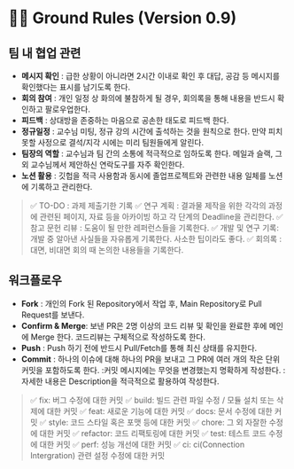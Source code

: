 # 👩‍💻 Ground Rules (Version 0.9)
## 팀 내 협업 관련
- **메시지 확인** : 급한 상황이 아니라면 2시간 이내로 확인 후 대답, 공감 등 메시지를 확인했다는 표시를 남기도록 한다.
- **회의 참여** : 개인 일정 상 화의에 불참하게 될 경우, 회의록을 통해 내용을 반드시 확인하고 팔로우업한다.
- **피드백** : 상대방을 존중하는 마음으로 공손한 태도로 피드백 한다.
- **정규일정** : 교수님 미팅, 정규 강의 시간에 출석하는 것을 원칙으로 한다. 만약 피치 못할 사정으로 결석/지각 시에는 미리 팀원들에게 알린다.
- **팀장의 역할** : 교수님과 팀 간의 소통에 적극적으로 임하도록 한다. 메일과 슬랙, 그 외 교수님께서 제안하신 연락도구를 자주 확인한다.
- **노션 활용** : 깃헙을 적극 사용함과 동시에 졸업프로젝트와 관련한 내용 일체를 노션에 기록하고 관리한다.

> ✅ TO-DO : 과제 제출기한 기록
✅ 연구 계획 : 결과물 제작을 위한 각각의 과정에 관련된 페이지, 자료 등을 아카이빙 하고 각 단계의 Deadline을 관리한다.
✅ 참고 문헌 리뷰 : 도움이 될 만한 레퍼런스들을 기록한다.
✅ 개발 및 연구 기록: 개발 중 알아낸 사실들을 자유롭게 기록한다. 사소한 팁이라도 좋다.
✅ 회의록 : 대면, 비대면 회의 때 논의한 내용들을 기록한다.

## 워크플로우
- **Fork** : 개인의 Fork 된 Repository에서 작업 후, Main Repository로 Pull Request를 보낸다.
- **Confirm & Merge**: 보낸 PR은 2명 이상의 코드 리뷰 및 확인을 완료한 후에 메인에 Merge 한다. 코드리뷰는 구체적으로 작성하도록 한다.
- **Push** : Push 하기 전에 반드시 Pull/Fetch를 통해 최신 상태를 유지한다.
- **Commit** : 하나의 이슈에 대해 하나의 PR을 보내고 그 PR에 여러 개의 작은 단위 커밋을 포함하도록 한다.
:커밋 메시지에는 무엇을 변경했는지 명확하게 작성한다.
:자세한 내용은 Description을 적극적으로 활용하여 작성한다.

> ✅ fix: 버그 수정에 대한 커밋
✅ build: 빌드 관련 파일 수정 / 모듈 설치 또는 삭제에 대한 커밋
✅ feat: 새로운 기능에 대한 커밋
✅ docs: 문서 수정에 대한 커밋
✅ style: 코드 스타일 혹은 포맷 등에 대한 커밋
✅ chore: 그 외 자잘한 수정에 대한 커밋 
✅ refactor: 코드 리팩토링에 대한 커밋
✅ test: 테스트 코드 수정에 대한 커밋
✅ perf: 성능 개선에 대한 커밋 
✅ ci: ci(Connection Intergration) 관련 설정 수정에 대한 커밋 
